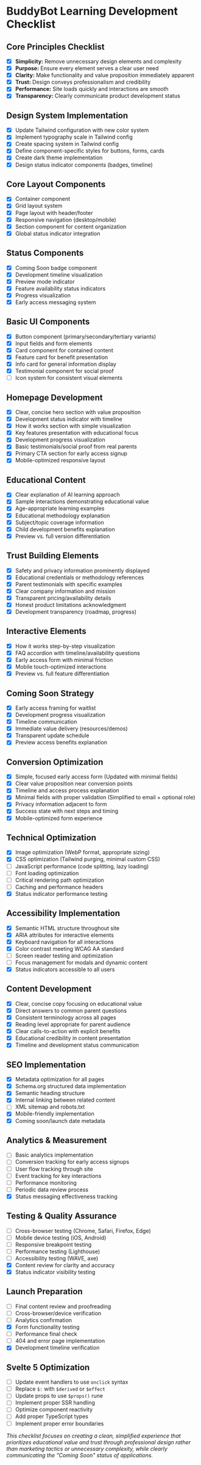 # BuddyBot Learning Development Checklist

## Core Principles Checklist
- [x] **Simplicity:** Remove unnecessary design elements and complexity
- [x] **Purpose:** Ensure every element serves a clear user need
- [x] **Clarity:** Make functionality and value proposition immediately apparent
- [x] **Trust:** Design conveys professionalism and credibility
- [x] **Performance:** Site loads quickly and interactions are smooth
- [x] **Transparency:** Clearly communicate product development status

## Design System Implementation
- [x] Update Tailwind configuration with new color system
- [x] Implement typography scale in Tailwind config
- [x] Create spacing system in Tailwind config
- [x] Define component-specific styles for buttons, forms, cards
- [x] Create dark theme implementation
- [x] Design status indicator components (badges, timeline)

## Core Layout Components
- [x] Container component
- [x] Grid layout system
- [x] Page layout with header/footer
- [x] Responsive navigation (desktop/mobile)
- [x] Section component for content organization
- [x] Global status indicator integration

## Status Components
- [x] Coming Soon badge component
- [x] Development timeline visualization
- [x] Preview mode indicator
- [x] Feature availability status indicators
- [x] Progress visualization
- [x] Early access messaging system

## Basic UI Components
- [x] Button component (primary/secondary/tertiary variants)
- [x] Input fields and form elements
- [x] Card component for contained content
- [x] Feature card for benefit presentation
- [x] Info card for general information display
- [x] Testimonial component for social proof
- [ ] Icon system for consistent visual elements

## Homepage Development
- [x] Clear, concise hero section with value proposition
- [x] Development status indicator with timeline
- [x] How it works section with simple visualization
- [x] Key features presentation with educational focus
- [x] Development progress visualization
- [x] Basic testimonials/social proof from real parents
- [x] Primary CTA section for early access signup
- [x] Mobile-optimized responsive layout

## Educational Content
- [x] Clear explanation of AI learning approach
- [x] Sample interactions demonstrating educational value
- [x] Age-appropriate learning examples
- [x] Educational methodology explanation
- [x] Subject/topic coverage information
- [x] Child development benefits explanation
- [x] Preview vs. full version differentiation

## Trust Building Elements
- [x] Safety and privacy information prominently displayed
- [x] Educational credentials or methodology references
- [x] Parent testimonials with specific examples
- [x] Clear company information and mission
- [x] Transparent pricing/availability details
- [x] Honest product limitations acknowledgment
- [x] Development transparency (roadmap, progress)

## Interactive Elements
- [x] How it works step-by-step visualization
- [x] FAQ accordion with timeline/availability questions
- [x] Early access form with minimal friction
- [x] Mobile touch-optimized interactions
- [x] Preview vs. full feature differentiation

## Coming Soon Strategy
- [x] Early access framing for waitlist
- [x] Development progress visualization
- [x] Timeline communication
- [x] Immediate value delivery (resources/demos)
- [x] Transparent update schedule
- [x] Preview access benefits explanation

## Conversion Optimization
- [x] Simple, focused early access form (Updated with minimal fields)
- [x] Clear value proposition near conversion points
- [x] Timeline and access process explanation
- [x] Minimal fields with proper validation (Simplified to email + optional role)
- [x] Privacy information adjacent to form
- [x] Success state with next steps and timing
- [x] Mobile-optimized form experience

## Technical Optimization
- [x] Image optimization (WebP format, appropriate sizing)
- [x] CSS optimization (Tailwind purging, minimal custom CSS)
- [ ] JavaScript performance (code splitting, lazy loading)
- [ ] Font loading optimization
- [ ] Critical rendering path optimization
- [ ] Caching and performance headers
- [x] Status indicator performance testing

## Accessibility Implementation
- [x] Semantic HTML structure throughout site
- [x] ARIA attributes for interactive elements
- [x] Keyboard navigation for all interactions
- [x] Color contrast meeting WCAG AA standard
- [ ] Screen reader testing and optimization
- [ ] Focus management for modals and dynamic content
- [x] Status indicators accessible to all users

## Content Development
- [x] Clear, concise copy focusing on educational value
- [x] Direct answers to common parent questions
- [x] Consistent terminology across all pages
- [x] Reading level appropriate for parent audience
- [x] Clear calls-to-action with explicit benefits
- [x] Educational credibility in content presentation
- [x] Timeline and development status communication

## SEO Implementation
- [x] Metadata optimization for all pages
- [x] Schema.org structured data implementation
- [x] Semantic heading structure
- [x] Internal linking between related content
- [ ] XML sitemap and robots.txt
- [x] Mobile-friendly implementation
- [x] Coming soon/launch date metadata

## Analytics & Measurement
- [ ] Basic analytics implementation
- [ ] Conversion tracking for early access signups
- [ ] User flow tracking through site
- [ ] Event tracking for key interactions
- [ ] Performance monitoring
- [ ] Periodic data review process
- [x] Status messaging effectiveness tracking

## Testing & Quality Assurance
- [ ] Cross-browser testing (Chrome, Safari, Firefox, Edge)
- [ ] Mobile device testing (iOS, Android)
- [ ] Responsive breakpoint testing
- [ ] Performance testing (Lighthouse)
- [ ] Accessibility testing (WAVE, axe)
- [x] Content review for clarity and accuracy
- [x] Status indicator visibility testing

## Launch Preparation
- [ ] Final content review and proofreading
- [ ] Cross-browser/device verification
- [ ] Analytics confirmation
- [x] Form functionality testing
- [ ] Performance final check
- [ ] 404 and error page implementation
- [x] Development timeline verification

## Svelte 5 Optimization
- [ ] Update event handlers to use `onclick` syntax
- [ ] Replace `$:` with `$derived` or `$effect`
- [ ] Update props to use `$props()` rune
- [ ] Implement proper SSR handling
- [ ] Optimize component reactivity
- [ ] Add proper TypeScript types
- [ ] Implement proper error boundaries

*This checklist focuses on creating a clean, simplified experience that prioritizes educational value and trust through professional design rather than marketing tactics or unnecessary complexity, while clearly communicating the "Coming Soon" status of applications.*